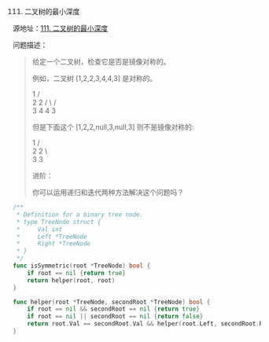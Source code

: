 111. 二叉树的最小深度

源地址：[111. 二叉树的最小深度](https://leetcode-cn.com/problems/minimum-depth-of-binary-tree/)

问题描述：

>给定一个二叉树，检查它是否是镜像对称的。
>
> 
>
>例如，二叉树 [1,2,2,3,4,4,3] 是对称的。
>
>    1
>   / \
>  2   2
> / \ / \
>3  4 4  3
>
>
>但是下面这个 [1,2,2,null,3,null,3] 则不是镜像对称的:
>
>    1
>   / \
>  2   2
>   \   \
>   3    3
>
>
>进阶：
>
>你可以运用递归和迭代两种方法解决这个问题吗？
>

``` go
/**
 * Definition for a binary tree node.
 * type TreeNode struct {
 *     Val int
 *     Left *TreeNode
 *     Right *TreeNode
 * }
 */
func isSymmetric(root *TreeNode) bool {
    if root == nil {return true}
    return helper(root, root)
}

func helper(root *TreeNode, secondRoot *TreeNode) bool {
    if root == nil && secondRoot == nil {return true}
    if root == nil || secondRoot == nil {return false}
    return root.Val == secondRoot.Val && helper(root.Left, secondRoot.Right) && helper(root.Right, secondRoot.Left)
}


```



